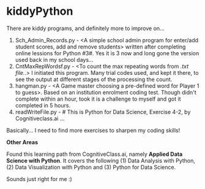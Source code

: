 # kiddyPython
There are kiddy programs, and definitely more to improve on...

1. Sch_Admin_Records.py - <A simple school admin program for enter/add student scores, add and remove students> written after completing online lessions for Python #3#. Yes it is 3 now and long gone the version used back in my school days...
2. CntMaxRepWordsf.py - <To count the max repeating words from *.txt file.*.> I initiated this program. Many trial codes used, and kept it there, to see the output at different stages of the processing the count.
3. hangman.py - <A Game master choosing a pre-defined word for Player 1 to guess>. Based on an institution enrolment coding test. Though didn't complete within an hour, took it is a challenge to myself and got it completed in 5 hours. 
4. readWriteFile.py - # This is Python for Data Science, Exercise 4-2, by Cognitiveclass.ai ... 


Basically... I need to find more exercises to sharpen my coding skills!

**Other Areas**

Found this learning path from CognitiveClass.ai, namely **Applied Data Science with Python**. It covers the following (1) Data Analysis with Python, (2) Data Visualization with Python and (3) Python for Data Science. 

Sounds just right for me :) 

